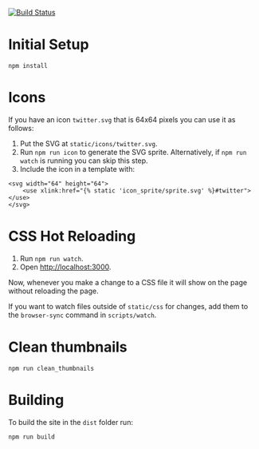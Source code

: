 [![Build Status](https://travis-ci.org/immigrantswelcome/immigrantswelcome.github.io.svg?branch=development)](https://travis-ci.org/immigrantswelcome/immigrantswelcome.github.io)

# Initial Setup

`npm install`


# Icons

If you have an icon `twitter.svg` that is 64x64 pixels you can use it as follows:

1. Put the SVG at `static/icons/twitter.svg`.
2. Run `npm run icon` to generate the SVG sprite. Alternatively, if `npm run watch` is running you can skip this step.
3. Include the icon in a template with:

```
<svg width="64" height="64">
    <use xlink:href="{% static 'icon_sprite/sprite.svg' %}#twitter"></use>
</svg>
```


# CSS Hot Reloading

1. Run `npm run watch`.
2. Open [http://localhost:3000]().

Now, whenever you make a change to a CSS file it will show on the page without reloading the page.

If you want to watch files outside of `static/css` for changes, add them to the `browser-sync` command in `scripts/watch`.

# Clean thumbnails


`npm run clean_thumbnails`


# Building

To build the site in the `dist` folder run:

`npm run build`
